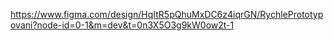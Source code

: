https://www.figma.com/design/HqItR5pQhuMxDC6z4iqrGN/RychlePrototypovani?node-id=0-1&m=dev&t=0n3X5O3g9kW0ow2t-1

